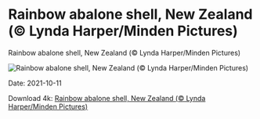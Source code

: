 # Rainbow abalone shell, New Zealand (© Lynda Harper/Minden Pictures)

Rainbow abalone shell, New Zealand (© Lynda Harper/Minden Pictures)

![Rainbow abalone shell, New Zealand (© Lynda Harper/Minden Pictures)](https://bing.com/th?id=OHR.AbaloneShell_EN-US7461837233_UHD.jpg&w=1024&h=576)

Date: 2021-10-11

Download 4k: [Rainbow abalone shell, New Zealand (© Lynda Harper/Minden Pictures)](https://bing.com/th?id=OHR.AbaloneShell_EN-US7461837233_UHD.jpg)

